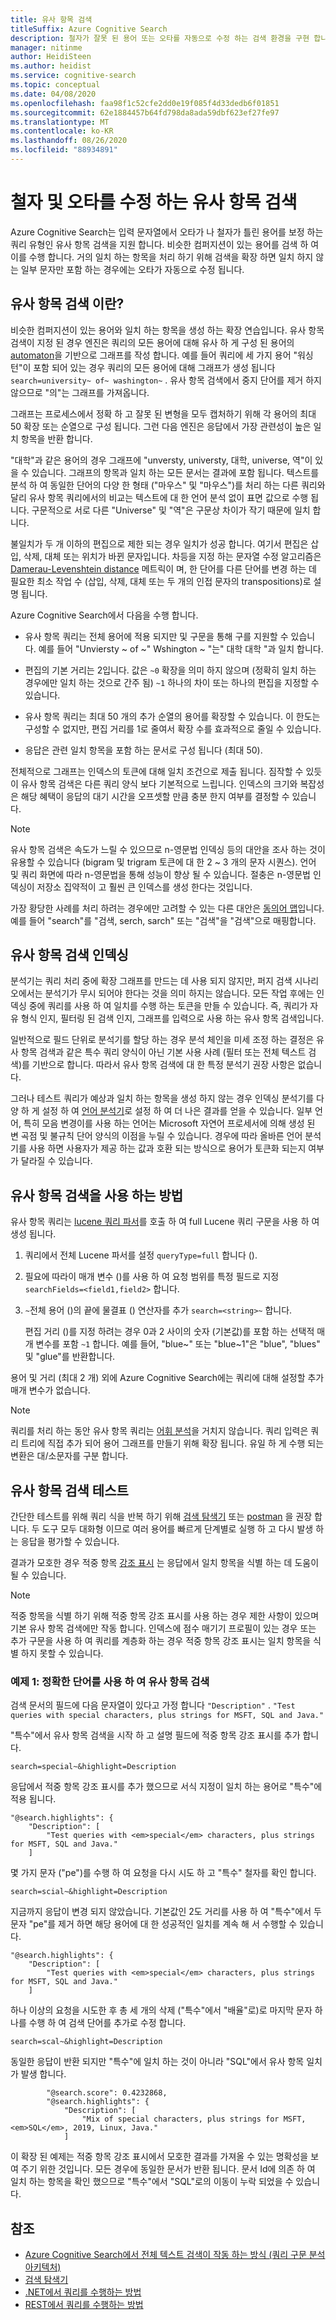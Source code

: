 ```yaml
---
title: 유사 항목 검색
titleSuffix: Azure Cognitive Search
description: 철자가 잘못 된 용어 또는 오타를 자동으로 수정 하는 검색 환경을 구현 합니다.
manager: nitinme
author: HeidiSteen
ms.author: heidist
ms.service: cognitive-search
ms.topic: conceptual
ms.date: 04/08/2020
ms.openlocfilehash: faa98f1c52cfe2dd0e19f085f4d33dedb6f01851
ms.sourcegitcommit: 62e1884457b64fd798da8ada59dbf623ef27fe97
ms.translationtype: MT
ms.contentlocale: ko-KR
ms.lasthandoff: 08/26/2020
ms.locfileid: "88934891"
---
```

# <a name="fuzzy-search-to-correct-misspellings-and-typos"></a>철자 및 오타를 수정 하는 유사 항목 검색

Azure Cognitive Search는 입력 문자열에서 오타가 나 철자가 틀린 용어를 보정 하는 쿼리 유형인 유사 항목 검색을 지원 합니다. 비슷한 컴퍼지션이 있는 용어를 검색 하 여이를 수행 합니다. 거의 일치 하는 항목을 처리 하기 위해 검색을 확장 하면 일치 하지 않는 일부 문자만 포함 하는 경우에는 오타가 자동으로 수정 됩니다. 

## <a name="what-is-fuzzy-search"></a>유사 항목 검색 이란?

비슷한 컴퍼지션이 있는 용어와 일치 하는 항목을 생성 하는 확장 연습입니다. 유사 항목 검색이 지정 된 경우 엔진은 쿼리의 모든 용어에 대해 유사 하 게 구성 된 용어의 [automaton](https://en.wikipedia.org/wiki/Deterministic_finite_automaton)을 기반으로 그래프를 작성 합니다. 예를 들어 쿼리에 세 가지 용어 "워싱턴"이 포함 되어 있는 경우 쿼리의 모든 용어에 대해 그래프가 생성 됩니다 `search=university~ of~ washington~` . 유사 항목 검색에서 중지 단어를 제거 하지 않으므로 "의"는 그래프를 가져옵니다.

그래프는 프로세스에서 정확 하 고 잘못 된 변형을 모두 캡처하기 위해 각 용어의 최대 50 확장 또는 순열으로 구성 됩니다. 그런 다음 엔진은 응답에서 가장 관련성이 높은 일치 항목을 반환 합니다. 

"대학"과 같은 용어의 경우 그래프에 "unversty, universty, 대학, universe, 역"이 있을 수 있습니다. 그래프의 항목과 일치 하는 모든 문서는 결과에 포함 됩니다. 텍스트를 분석 하 여 동일한 단어의 다양 한 형태 ("마우스" 및 "마우스")를 처리 하는 다른 쿼리와 달리 유사 항목 쿼리에서의 비교는 텍스트에 대 한 언어 분석 없이 표면 값으로 수행 됩니다. 구문적으로 서로 다른 "Universe" 및 "역"은 구문상 차이가 작기 때문에 일치 합니다.

불일치가 두 개 이하의 편집으로 제한 되는 경우 일치가 성공 합니다. 여기서 편집은 삽입, 삭제, 대체 또는 위치가 바뀐 문자입니다. 차등을 지정 하는 문자열 수정 알고리즘은 [Damerau-Levenshtein distance](https://en.wikipedia.org/wiki/Damerau%E2%80%93Levenshtein_distance) 메트릭이 며, 한 단어를 다른 단어를 변경 하는 데 필요한 최소 작업 수 (삽입, 삭제, 대체 또는 두 개의 인접 문자의 transpositions)로 설명 됩니다. 

Azure Cognitive Search에서 다음을 수행 합니다.

+ 유사 항목 쿼리는 전체 용어에 적용 되지만 및 구문을 통해 구를 지원할 수 있습니다. 예를 들어 "Unviersty ~ of ~" Wshington ~ "는" 대학 대학 "과 일치 합니다.

+ 편집의 기본 거리는 2입니다. 값은 `~0` 확장을 의미 하지 않으며 (정확히 일치 하는 경우에만 일치 하는 것으로 간주 됨) `~1` 하나의 차이 또는 하나의 편집을 지정할 수 있습니다. 

+ 유사 항목 쿼리는 최대 50 개의 추가 순열의 용어를 확장할 수 있습니다. 이 한도는 구성할 수 없지만, 편집 거리를 1로 줄여서 확장 수를 효과적으로 줄일 수 있습니다.

+ 응답은 관련 일치 항목을 포함 하는 문서로 구성 됩니다 (최대 50).

전체적으로 그래프는 인덱스의 토큰에 대해 일치 조건으로 제출 됩니다. 짐작할 수 있듯이 유사 항목 검색은 다른 쿼리 양식 보다 기본적으로 느립니다. 인덱스의 크기와 복잡성은 해당 혜택이 응답의 대기 시간을 오프셋할 만큼 충분 한지 여부를 결정할 수 있습니다.

> [!NOTE]
> 유사 항목 검색은 속도가 느릴 수 있으므로 n-영문법 인덱싱 등의 대안을 조사 하는 것이 유용할 수 있습니다 (bigram 및 trigram 토큰에 대 한 2 ~ 3 개의 문자 시퀀스). 언어 및 쿼리 화면에 따라 n-영문법을 통해 성능이 향상 될 수 있습니다. 절충은 n-영문법 인덱싱이 저장소 집약적이 고 훨씬 큰 인덱스를 생성 한다는 것입니다.
>
> 가장 황당한 사례를 처리 하려는 경우에만 고려할 수 있는 다른 대안은 [동의어 맵](search-synonyms.md)입니다. 예를 들어 "search"를 "검색, serch, sarch" 또는 "검색"을 "검색"으로 매핑합니다.

## <a name="indexing-for-fuzzy-search"></a>유사 항목 검색 인덱싱

분석기는 쿼리 처리 중에 확장 그래프를 만드는 데 사용 되지 않지만, 퍼지 검색 시나리오에서는 분석기가 무시 되어야 한다는 것을 의미 하지는 않습니다. 모든 작업 후에는 인덱싱 중에 쿼리를 사용 하 여 일치를 수행 하는 토큰을 만들 수 있습니다. 즉, 쿼리가 자유 형식 인지, 필터링 된 검색 인지, 그래프를 입력으로 사용 하는 유사 항목 검색입니다. 

일반적으로 필드 단위로 분석기를 할당 하는 경우 분석 체인을 미세 조정 하는 결정은 유사 항목 검색과 같은 특수 쿼리 양식이 아닌 기본 사용 사례 (필터 또는 전체 텍스트 검색)를 기반으로 합니다. 따라서 유사 항목 검색에 대 한 특정 분석기 권장 사항은 없습니다. 

그러나 테스트 쿼리가 예상과 일치 하는 항목을 생성 하지 않는 경우 인덱싱 분석기를 다양 하 게 설정 하 여 [언어 분석기](index-add-language-analyzers.md)로 설정 하 여 더 나은 결과를 얻을 수 있습니다. 일부 언어, 특히 모음 변경이를 사용 하는 언어는 Microsoft 자연어 프로세서에 의해 생성 된 변 곡점 및 불규칙 단어 양식의 이점을 누릴 수 있습니다. 경우에 따라 올바른 언어 분석기를 사용 하면 사용자가 제공 하는 값과 호환 되는 방식으로 용어가 토큰화 되는지 여부가 달라질 수 있습니다.

## <a name="how-to-use-fuzzy-search"></a>유사 항목 검색을 사용 하는 방법

유사 항목 쿼리는 [lucene 쿼리 파서](https://lucene.apache.org/core/6_6_1/queryparser/org/apache/lucene/queryparser/classic/package-summary.html)를 호출 하 여 full Lucene 쿼리 구문을 사용 하 여 생성 됩니다.

1. 쿼리에서 전체 Lucene 파서를 설정 `queryType=full` 합니다 ().

1. 필요에 따라이 매개 변수 ()를 사용 하 여 요청 범위를 특정 필드로 지정 `searchFields=<field1,field2>` 합니다. 

1. `~`전체 용어 ()의 끝에 물결표 () 연산자를 추가 `search=<string>~` 합니다.

   편집 거리 ()를 지정 하려는 경우 0과 2 사이의 숫자 (기본값)를 포함 하는 선택적 매개 변수를 포함 `~1` 합니다. 예를 들어, "blue~" 또는 "blue~1"은 "blue", "blues" 및 "glue"를 반환합니다.

용어 및 거리 (최대 2 개) 외에 Azure Cognitive Search에는 쿼리에 대해 설정할 추가 매개 변수가 없습니다.

> [!NOTE]
> 쿼리를 처리 하는 동안 유사 항목 쿼리는 [어휘 분석](search-lucene-query-architecture.md#stage-2-lexical-analysis)을 거치지 않습니다. 쿼리 입력은 쿼리 트리에 직접 추가 되어 용어 그래프를 만들기 위해 확장 됩니다. 유일 하 게 수행 되는 변환은 대/소문자를 구분 합니다.

## <a name="testing-fuzzy-search"></a>유사 항목 검색 테스트

간단한 테스트를 위해 쿼리 식을 반복 하기 위해 [검색 탐색기](search-explorer.md) 또는 [postman](search-get-started-postman.md) 을 권장 합니다. 두 도구 모두 대화형 이므로 여러 용어를 빠르게 단계별로 실행 하 고 다시 발생 하는 응답을 평가할 수 있습니다.

결과가 모호한 경우 적중 항목 [강조 표시](search-pagination-page-layout.md#hit-highlighting) 는 응답에서 일치 항목을 식별 하는 데 도움이 될 수 있습니다. 

> [!Note]
> 적중 항목을 식별 하기 위해 적중 항목 강조 표시를 사용 하는 경우 제한 사항이 있으며 기본 유사 항목 검색에만 작동 합니다. 인덱스에 점수 매기기 프로필이 있는 경우 또는 추가 구문을 사용 하 여 쿼리를 계층화 하는 경우 적중 항목 강조 표시는 일치 항목을 식별 하지 못할 수 있습니다. 

### <a name="example-1-fuzzy-search-with-the-exact-term"></a>예제 1: 정확한 단어를 사용 하 여 유사 항목 검색

검색 문서의 필드에 다음 문자열이 있다고 가정 합니다 `"Description"` . `"Test queries with special characters, plus strings for MSFT, SQL and Java."`

"특수"에서 유사 항목 검색을 시작 하 고 설명 필드에 적중 항목 강조 표시를 추가 합니다.

```console
search=special~&highlight=Description
```

응답에서 적중 항목 강조 표시를 추가 했으므로 서식 지정이 일치 하는 용어로 "특수"에 적용 됩니다.

```output
"@search.highlights": {
    "Description": [
        "Test queries with <em>special</em> characters, plus strings for MSFT, SQL and Java."
    ]
```

몇 가지 문자 ("pe")를 수행 하 여 요청을 다시 시도 하 고 "특수" 철자를 확인 합니다.

```console
search=scial~&highlight=Description
```

지금까지 응답이 변경 되지 않았습니다. 기본값인 2도 거리를 사용 하 여 "특수"에서 두 문자 "pe"를 제거 하면 해당 용어에 대 한 성공적인 일치를 계속 해 서 수행할 수 있습니다.

```output
"@search.highlights": {
    "Description": [
        "Test queries with <em>special</em> characters, plus strings for MSFT, SQL and Java."
    ]
```

하나 이상의 요청을 시도한 후 총 세 개의 삭제 ("특수"에서 "배율"로)로 마지막 문자 하나를 수행 하 여 검색 단어를 추가로 수정 합니다.

```console
search=scal~&highlight=Description
```

동일한 응답이 반환 되지만 "특수"에 일치 하는 것이 아니라 "SQL"에서 유사 항목 일치가 발생 합니다.

```output
        "@search.score": 0.4232868,
        "@search.highlights": {
            "Description": [
                "Mix of special characters, plus strings for MSFT, <em>SQL</em>, 2019, Linux, Java."
            ]
```

이 확장 된 예제는 적중 항목 강조 표시에서 모호한 결과를 가져올 수 있는 명확성을 보여 주기 위한 것입니다. 모든 경우에 동일한 문서가 반환 됩니다. 문서 Id에 의존 하 여 일치 하는 항목을 확인 했으므로 "특수"에서 "SQL"로의 이동이 누락 되었을 수 있습니다.

## <a name="see-also"></a>참조

+ [Azure Cognitive Search에서 전체 텍스트 검색이 작동 하는 방식 (쿼리 구문 분석 아키텍처)](search-lucene-query-architecture.md)
+ [검색 탐색기](search-explorer.md)
+ [.NET에서 쿼리를 수행하는 방법](./search-get-started-dotnet.md)
+ [REST에서 쿼리를 수행하는 방법](./search-get-started-powershell.md)